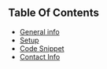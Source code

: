 ## Table Of Contents

* [General info](#general-info)
* [Setup](#setup)
* [Code Snippet](#code-snippet)
* [Contact Info](#contact-info)
